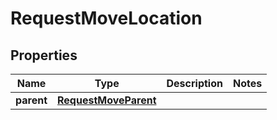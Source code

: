 
# RequestMoveLocation

## Properties
Name | Type | Description | Notes
------------ | ------------- | ------------- | -------------
**parent** | [**RequestMoveParent**](RequestMoveParent.md) |  | 



